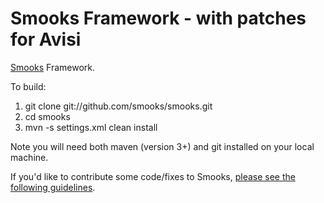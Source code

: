 # Smooks Framework - with patches for Avisi

[Smooks][1] Framework.

To build:

1.  git clone git://github.com/smooks/smooks.git
2.  cd smooks
3.  mvn -s settings.xml clean install

Note you will need both maven (version 3+) and git installed on your local machine. 

If you'd like to contribute some code/fixes to Smooks, [please see the following guidelines][2].

[1]: http://www.smooks.org
[2]: http://www.smooks.org/mediawiki/index.php?title=Code_Contribution_Guide

